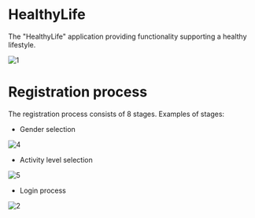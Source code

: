 # HealthyLife
The "HealthyLife" application providing functionality supporting a healthy lifestyle.

![1](https://user-images.githubusercontent.com/56321158/74287063-5eefe780-4d29-11ea-8e2c-c95eaf1e6fda.jpg)

# Registration process
The registration process consists of 8 stages. Examples of stages:

* Gender selection

![4](https://user-images.githubusercontent.com/56321158/74288395-93b16e00-4d2c-11ea-8a43-114e316b7303.jpg)

* Activity level selection

![5](https://user-images.githubusercontent.com/56321158/74288643-3f5abe00-4d2d-11ea-9063-8cd7ab4ac6bf.jpg)

* Login process

![2](https://user-images.githubusercontent.com/56321158/74290812-4258ad00-4d33-11ea-9746-252b1555dec7.jpg)